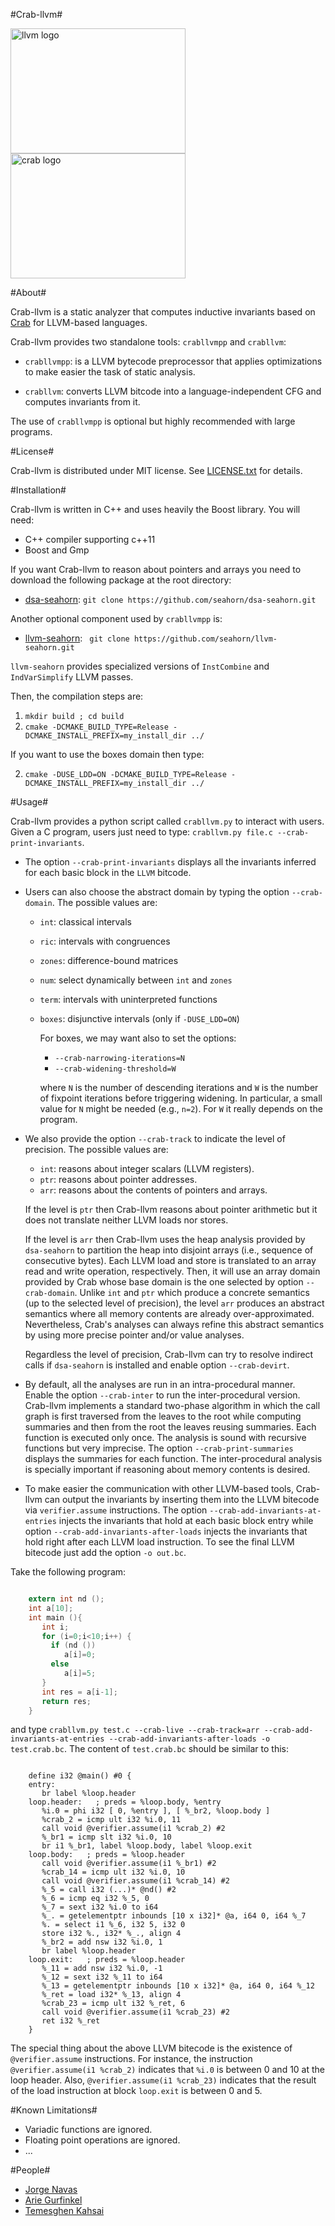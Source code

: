 #Crab-llvm#

<img src="https://upload.wikimedia.org/wikipedia/en/4/4c/LLVM_Logo.svg" alt="llvm logo" width=280 height=200 /> 
<img src="http://i.imgur.com/IDKhq5h.png" alt="crab logo" width=280 height=200 /> 

#About#

Crab-llvm is a static analyzer that computes inductive invariants
based on [Crab](https://github.com/seahorn/crab) for LLVM-based
languages.

Crab-llvm provides two standalone tools: `crabllvmpp` and `crabllvm`:

- `crabllvmpp`: is a LLVM bytecode preprocessor that applies optimizations
to make easier the task of static analysis.

- `crabllvm`: converts LLVM bitcode into a language-independent CFG
  and computes invariants from it.

The use of `crabllvmpp` is optional but highly recommended with large
programs.

#License#

Crab-llvm is distributed under MIT license. See
[LICENSE.txt](LICENSE.txt) for details.

#Installation#

Crab-llvm is written in C++ and uses heavily the Boost library. You will need:

- C++ compiler supporting c++11
- Boost and Gmp

If you want Crab-llvm to reason about pointers and arrays you need to
download the following package at the root directory:

* [dsa-seahorn](https://github.com/seahorn/dsa-seahorn): ``` git clone https://github.com/seahorn/dsa-seahorn.git ```

Another optional component used by `crabllvmpp` is:

* [llvm-seahorn](https://github.com/seahorn/llvm-seahorn): ``` git clone https://github.com/seahorn/llvm-seahorn.git```

`llvm-seahorn` provides specialized versions of `InstCombine` and `IndVarSimplify` LLVM passes.

Then, the compilation steps are:

1. ```mkdir build ; cd build```
2. ```cmake -DCMAKE_BUILD_TYPE=Release -DCMAKE_INSTALL_PREFIX=my_install_dir ../```

If you want to use the boxes domain then type:

2. ```cmake -DUSE_LDD=ON -DCMAKE_BUILD_TYPE=Release -DCMAKE_INSTALL_PREFIX=my_install_dir ../```

#Usage#

Crab-llvm provides a python script called `crabllvm.py` to interact
with users. Given a C program, users just need to type: `crabllvm.py
file.c --crab-print-invariants`.

- The option `--crab-print-invariants` displays all the invariants
inferred for each basic block in the `LLVM` bitcode.

- Users can also choose the abstract domain by typing the option
`--crab-domain`. The possible values are:

    - `int`: classical intervals
	- `ric`: intervals with congruences
	- `zones`: difference-bound matrices
	- `num`: select dynamically between `int` and `zones`
    - `term`: intervals with uninterpreted functions
    - `boxes`: disjunctive intervals (only if `-DUSE_LDD=ON`)
	
	   For boxes, we may want also to set the options:
	   
       - `--crab-narrowing-iterations=N`
	   - `--crab-widening-threshold=W`

       where `N` is the number of descending iterations and `W` is the
       number of fixpoint iterations before triggering widening. In
       particular, a small value for `N` might be needed (e.g.,
       `n=2`). For `W` it really depends on the program.

- We also provide the option `--crab-track` to indicate the level
of precision. The possible values are: 

    - `int`: reasons about integer scalars (LLVM registers).
	- `ptr`: reasons about pointer addresses.	
    - `arr`: reasons about the contents of pointers and arrays.

   If the level is `ptr` then Crab-llvm reasons about pointer
   arithmetic but it does not translate neither LLVM loads nor stores.
   
   If the level is `arr` then Crab-llvm uses the heap analysis
   provided by `dsa-seahorn` to partition the heap into disjoint
   arrays (i.e., sequence of consecutive bytes). Each LLVM load and
   store is translated to an array read and write operation,
   respectively. Then, it will use an array domain provided by Crab
   whose base domain is the one selected by option
   `--crab-domain`. Unlike `int` and `ptr` which produce a concrete
   semantics (up to the selected level of precision), the level `arr`
   produces an abstract semantics where all memory contents are
   already over-approximated. Nevertheless, Crab's analyses can always
   refine this abstract semantics by using more precise pointer and/or
   value analyses.

   Regardless the level of precision, Crab-llvm can try to resolve
   indirect calls if `dsa-seahorn` is installed and enable option
   `--crab-devirt`.

- By default, all the analyses are run in an intra-procedural
  manner. Enable the option `--crab-inter` to run the inter-procedural
  version. Crab-llvm implements a standard two-phase algorithm in
  which the call graph is first traversed from the leaves to the root
  while computing summaries and then from the root the leaves reusing
  summaries. Each function is executed only once. The analysis is
  sound with recursive functions but very imprecise. The option
  `--crab-print-summaries` displays the summaries for each
  function. The inter-procedural analysis is specially important if
  reasoning about memory contents is desired.

- To make easier the communication with other LLVM-based tools,
  Crab-llvm can output the invariants by inserting them into the LLVM
  bitecode via `verifier.assume` instructions. The option
  `--crab-add-invariants-at-entries` injects the invariants that hold
  at each basic block entry while option
  `--crab-add-invariants-after-loads` injects the invariants that hold
  right after each LLVM load instruction. To see the final LLVM
  bitecode just add the option `-o out.bc`.
  
Take the following program:

```c

    extern int nd ();
    int a[10];
    int main (){
       int i;
       for (i=0;i<10;i++) {
         if (nd ())
            a[i]=0;
         else 
            a[i]=5;
	   }		 
       int res = a[i-1];
       return res;
    }
```

and type `crabllvm.py test.c --crab-live --crab-track=arr --crab-add-invariants-at-entries --crab-add-invariants-after-loads -o test.crab.bc`. The content of `test.crab.bc` should be similar to this:


```

    define i32 @main() #0 {
    entry:
       br label %loop.header
    loop.header:   ; preds = %loop.body, %entry
       %i.0 = phi i32 [ 0, %entry ], [ %_br2, %loop.body ]
       %crab_2 = icmp ult i32 %i.0, 11
       call void @verifier.assume(i1 %crab_2) #2
       %_br1 = icmp slt i32 %i.0, 10
       br i1 %_br1, label %loop.body, label %loop.exit
    loop.body:   ; preds = %loop.header
       call void @verifier.assume(i1 %_br1) #2
       %crab_14 = icmp ult i32 %i.0, 10
       call void @verifier.assume(i1 %crab_14) #2
       %_5 = call i32 (...)* @nd() #2
       %_6 = icmp eq i32 %_5, 0
       %_7 = sext i32 %i.0 to i64
       %_. = getelementptr inbounds [10 x i32]* @a, i64 0, i64 %_7
       %. = select i1 %_6, i32 5, i32 0
       store i32 %., i32* %_., align 4
       %_br2 = add nsw i32 %i.0, 1
       br label %loop.header
    loop.exit:   ; preds = %loop.header
       %_11 = add nsw i32 %i.0, -1
       %_12 = sext i32 %_11 to i64
       %_13 = getelementptr inbounds [10 x i32]* @a, i64 0, i64 %_12
       %_ret = load i32* %_13, align 4
       %crab_23 = icmp ult i32 %_ret, 6
       call void @verifier.assume(i1 %crab_23) #2
       ret i32 %_ret
    }
```

The special thing about the above LLVM bitecode is the existence of
`@verifier.assume` instructions. For instance, the instruction
`@verifier.assume(i1 %crab_2)` indicates that `%i.0` is between 0 and
10 at the loop header. Also, `@verifier.assume(i1 %crab_23)` indicates
that the result of the load instruction at block `loop.exit` is
between 0 and 5.


#Known Limitations#

- Variadic functions are ignored.
- Floating point operations are ignored.
- ...

#People#

* [Jorge Navas](http://ti.arc.nasa.gov/profile/jorge/)
* [Arie Gurfinkel](arieg.bitbucket.org)
* [Temesghen Kahsai](http://www.lememta.info/)
